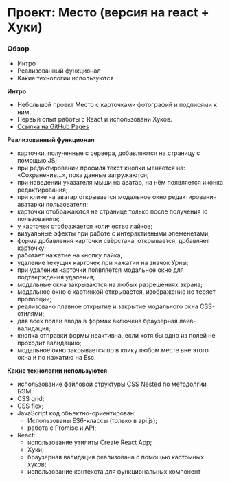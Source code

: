 # Проект: Место (версия на react + Хуки)

### Обзор

- Интро
- Реализованный функционал
- Какие технологии используются

**Интро**

- Небольшой проект Место с карточками фотографий и подписями к ним.
- Первый опыт работы с React и использовани Хуков.
- [Ссылка на GitHub Pages](https://chepash.github.io/mesto-react/)

**Реализованный функционал**

- карточки, полученные с сервера, добавляются на страницу с помощью JS;
- при редактировании профиля текст кнопки меняется на: «Сохранение...», пока данные загружаются;
- при наведении указателя мыши на аватар, на нём появляется иконка редактирования;
- при клике на аватар открывается модальное окно редактирования аватарки пользователя;
- карточки отображаются на странице только после получения id пользователя;
- у карточек отображается количество лайков;
- визуальные эфекты при работе с интерактивными элеменетами;
- форма добавления карточки свёрстана, открывается, добавляет карточку;
- работает нажатие на кнопку лайка;
- удаление текущих карточек при нажатии на значок Урны;
- при удалении карточки появляется модальное окно для подтверждения удаления;
- модальные окна закрываются на любых разрешениях экрана;
- модальное окно с картинкой открывается, изображение не теряет пропорции;
- реализовано плавное открытие и закрытие модального окна CSS-стилями;
- для всех полей ввода в формах включена браузерная лайв-валидация;
- кнопка отправки формы неактивна, если хотя бы одно из полей не проходит валидацию;
- модальное окно закрывается по в клику любом месте вне этого окна и по нажатию на Esc.

**Какие технологии используются**

- использование файловой структуры CSS Nested по методолгии БЭМ;
- CSS grid;
- CSS flex;
- JavaScript код объектно-ориентирован:
  - Использованы ES6-классы (только в api.js);
  - работа с Promise и API;
- React:
  - использование утилиты Create React App;
  - Хуки;
  - браузерная валидация реализована с помощью кастомных хуков;
  - использование контекста для функциональных компонент
